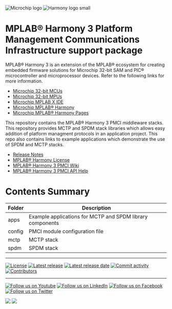 ﻿![Microchip logo](https://raw.githubusercontent.com/wiki/Microchip-MPLAB-Harmony/Microchip-MPLAB-Harmony.github.io/images/microchip_logo.png)
![Harmony logo small](https://raw.githubusercontent.com/wiki/Microchip-MPLAB-Harmony/Microchip-MPLAB-Harmony.github.io/images/microchip_mplab_harmony_logo_small.png)

# MPLAB® Harmony 3 Platform Management Communications Infrastructure support package

MPLAB® Harmony 3 is an extension of the MPLAB® ecosystem for creating embedded firmware solutions for Microchip 32-bit SAM and PIC® microcontroller and microprocessor devices.  Refer to the following links for more information.

- [Microchip 32-bit MCUs](https://www.microchip.com/design-centers/32-bit)
- [Microchip 32-bit MPUs](https://www.microchip.com/design-centers/32-bit-mpus)
- [Microchip MPLAB X IDE](https://www.microchip.com/mplab/mplab-x-ide)
- [Microchip MPLAB® Harmony](https://www.microchip.com/mplab/mplab-harmony)
- [Microchip MPLAB® Harmony Pages](https://microchip-mplab-harmony.github.io/)

This repository contains the MPLAB® Harmony 3 PMCI middleware stacks. This repository provides MCTP and SPDM stack libraries which allows easy addition of platform managment protocols in an application project. 
This repo also contains links to example applications which demonstrate the use of SPDM and MCTP stacks.

- [Release Notes](./release_notes.md)
- [MPLAB® Harmony License](mplab_harmony_license.md)
- [MPLAB® Harmony 3 PMCI Wiki](https://github.com/Microchip-MPLAB-Harmony/pmci/wiki)
- [MPLAB® Harmony 3 PMCI API Help](https://microchip-mplab-harmony.github.io/pmci)

# Contents Summary

| Folder     | Description                                               |
| ---        | ---                                                       |
| apps       | Example applications for MCTP and SPDM library components |
| config     | PMCI module configuration file                            |
| mctp       | MCTP stack                                                |
| spdm       | SPDM stack                                                |


____

[![License](https://img.shields.io/badge/license-Harmony%20license-orange.svg)](https://github.com/Microchip-MPLAB-Harmony/pmci/blob/master/mplab_harmony_license.md)
[![Latest release](https://img.shields.io/github/release/Microchip-MPLAB-Harmony/pmci.svg)](https://github.com/Microchip-MPLAB-Harmony/pmci/releases/latest)
[![Latest release date](https://img.shields.io/github/release-date/Microchip-MPLAB-Harmony/pmci.svg)](https://github.com/Microchip-MPLAB-Harmony/pmci/releases/latest)
[![Commit activity](https://img.shields.io/github/commit-activity/y/Microchip-MPLAB-Harmony/pmci.svg)](https://github.com/Microchip-MPLAB-Harmony/pmci/graphs/commit-activity)
[![Contributors](https://img.shields.io/github/contributors-anon/Microchip-MPLAB-Harmony/pmci.svg)]()

____

[![Follow us on Youtube](https://img.shields.io/badge/Youtube-Follow%20us%20on%20Youtube-red.svg)](https://www.youtube.com/user/MicrochipTechnology)
[![Follow us on LinkedIn](https://img.shields.io/badge/LinkedIn-Follow%20us%20on%20LinkedIn-blue.svg)](https://www.linkedin.com/company/microchip-technology)
[![Follow us on Facebook](https://img.shields.io/badge/Facebook-Follow%20us%20on%20Facebook-blue.svg)](https://www.facebook.com/microchiptechnology/)
[![Follow us on Twitter](https://img.shields.io/twitter/follow/MicrochipTech.svg?style=social)](https://twitter.com/MicrochipTech)

[![](https://img.shields.io/github/stars/Microchip-MPLAB-Harmony/pmci.svg?style=social)]()
[![](https://img.shields.io/github/watchers/Microchip-MPLAB-Harmony/pmci.svg?style=social)]()


